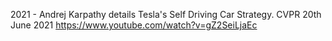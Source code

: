 2021 - Andrej Karpathy details Tesla's Self Driving Car Strategy. CVPR 20th June 2021 https://www.youtube.com/watch?v=gZ2SeiLjaEc